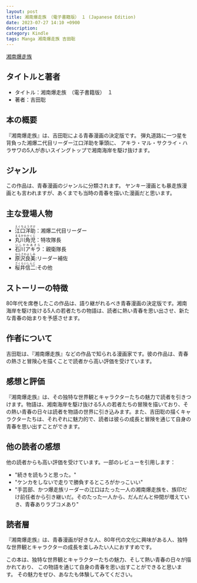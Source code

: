 ```yaml
---
layout: post
title: 湘南爆走族　（電子書籍版）　１ (Japanese Edition)
date: 2023-07-27 14:10 +0900
description:
category: Kindle
tags: Manga 湘南爆走族 吉田聡
---
```




[湘南爆走族](https://amzn.to/4274Kso)

## タイトルと著者

- タイトル：湘南爆走族　（電子書籍版）　１
- 著者：吉田聡

## 本の概要

『湘南爆走族』は、吉田聡による青春漫画の決定版です。
弾丸道路に一つ星を背負った湘爆二代目リーダー江口洋助を筆頭に、
アキラ・マル・サクライ・ハラサワの5人が赤いスイングトップで湘南海岸を駆け抜けます。

## ジャンル

この作品は、青春漫画のジャンルに分類されます。
ヤンキー漫画とも暴走族漫画とも言われますが、あくまでも当時の青春を描いた漫画だと思います。

## 主な登場人物

- <ruby>江口洋助<rt>えぐちようすけ</rt></ruby>：湘爆二代目リーダー
- <ruby>丸川角児<rt>まるかわかくじ</rt></ruby>：特攻隊長
- <ruby>石川アキラ<rt>いしかわあきら</rt></ruby>：親衛隊長
- <ruby>原沢良美<rt>はらさわよしみ</rt></ruby>:リーダー補佐
- <ruby>桜井信二<rt>さくらいしんじ</rt></ruby>:その他

## ストーリーの特徴

80年代を席巻したこの作品は、語り継がれるべき青春漫画の決定版です。湘南海岸を駆け抜ける5人の若者たちの物語は、読者に熱い青春を思い出させ、新たな青春の始まりを予感させます。

## 作者について

吉田聡は、『湘南爆走族』などの作品で知られる漫画家です。彼の作品は、青春の熱さと冒険心を描くことで読者から高い評価を受けています。

## 感想と評価

『湘南爆走族』は、その独特な世界観とキャラクターたちの魅力で読者を引きつけます。物語は、湘南海岸を駆け抜ける5人の若者たちの冒険を描いており、その熱い青春の日々は読者を物語の世界に引き込みます。また、吉田聡の描くキャラクターたちは、それぞれに魅力的で、読者は彼らの成長と冒険を通じて自身の青春を思い出すことができます。

## 他の読者の感想

他の読者からも高い評価を受けています。一部のレビューを引用します：

- "続きを読もうと思った。"
- "ケンカをしないで走りで勝負するところがかっこいい"
- "手芸部、かつ爆走族リーダーの江口はたった一人の湘南爆走族を、族印だけ前任者から引き継いだ。そのたった一人から、だんだんと仲間が増えていき、青春ありラブコメあり"

## 読者層

『湘南爆走族』は、青春漫画が好きな人、80年代の文化に興味がある人、独特な世界観とキャラクターの成長を楽しみたい人におすすめです。

この本は、独特な世界観とキャラクターたちの魅力、そして熱い青春の日々が描かれており、
この物語を通じて自身の青春を思い出すことができると思います。
その魅力をぜひ、あなたも体験してみてください。
